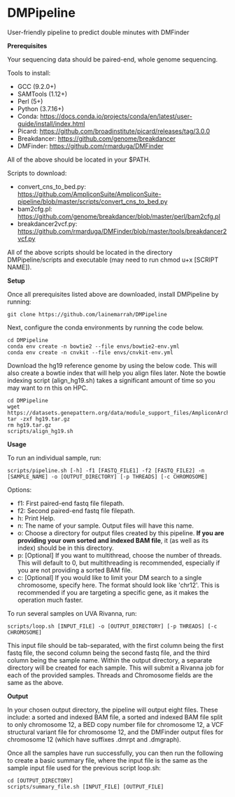 # DMPipeline
User-friendly pipeline to predict double minutes with DMFinder

**Prerequisites**

Your sequencing data should be paired-end, whole genome sequencing.

Tools to install:
* GCC (9.2.0+)
* SAMTools (1.12+)
* Perl (5+)
* Python (3.7.16+)
* Conda: https://docs.conda.io/projects/conda/en/latest/user-guide/install/index.html
* Picard: https://github.com/broadinstitute/picard/releases/tag/3.0.0
* Breakdancer: https://github.com/genome/breakdancer
* DMFinder: https://github.com/rmarduga/DMFinder

All of the above should be located in your $PATH.

Scripts to download:
* convert_cns_to_bed.py: https://github.com/AmpliconSuite/AmpliconSuite-pipeline/blob/master/scripts/convert_cns_to_bed.py
* bam2cfg.pl: https://github.com/genome/breakdancer/blob/master/perl/bam2cfg.pl
* breakdancer2vcf.py: https://github.com/rmarduga/DMFinder/blob/master/tools/breakdancer2vcf.py

All of the above scripts should be located in the directory DMPipeline/scripts and executable (may need to run chmod u+x [SCRIPT NAME]).

**Setup**

Once all prerequisites listed above are downloaded, install DMPipeline by running:
```
git clone https://github.com/lainemarrah/DMPipeline
```

Next, configure the conda environments by running the code below. 
```
cd DMPipeline
conda env create -n bowtie2 --file envs/bowtie2-env.yml
conda env create -n cnvkit --file envs/cnvkit-env.yml
```

Download the hg19 reference genome by using the below code. This will also create a bowtie index that will help you align files later. Note the bowtie indexing script (align_hg19.sh) takes a significant amount of time so you may want to rn this on HPC.
```
cd DMPipeline
wget https://datasets.genepattern.org/data/module_support_files/AmpliconArchitect/hg19.tar.gz
tar -zxf hg19.tar.gz
rm hg19.tar.gz
scripts/align_hg19.sh
```

**Usage**

To run an individual sample, run: 
```
scripts/pipeline.sh [-h] -f1 [FASTQ_FILE1] -f2 [FASTQ_FILE2] -n [SAMPLE_NAME] -o [OUTPUT_DIRECTORY] [-p THREADS] [-c CHROMOSOME]
```
Options:
* f1:	First paired-end fastq file filepath.
* f2:	Second paired-end fastq file filepath.
* h:     Print Help.
* n:     The name of your sample. Output files will have this name.
* o:     Choose a directory for output files created by this pipeline. **If you are providing your own sorted and indexed BAM file**, it (as well as its index) should be in this directory.
* p:     [Optional] If you want to multithread, choose the number of threads. This will default to 0, but multithreading is recommended, especially if you are not providing a sorted BAM file.
* c:     [Optional] If you would like to limit your DM search to a single chromosome, specify here. The format should look like 'chr12'. This is recommended if you are targeting a specific gene, as it makes the operation much faster.


To run several samples on UVA Rivanna, run:
```
scripts/loop.sh [INPUT_FILE] -o [OUTPUT_DIRECTORY] [-p THREADS] [-c CHROMOSOME]
```
This input file should be tab-separated, with the first column being the first fastq file, the second column being the second fastq file, and the third column being the sample name. Within the output directory, a separate directory will be created for each sample. This will submit a Rivanna job for each of the provided samples. Threads and Chromosome fields are the same as the above.

**Output**

In your chosen output directory, the pipeline will output eight files. These include: a sorted and indexed BAM file, a sorted and indexed BAM file split to only chromosome 12, a BED copy number file for chromosome 12, a VCF structural variant file for chromosome 12, and the DMFinder output files for chromosome 12 (which have suffixes .dmrpt and .dmgraph). 

Once all the samples have run successfully, you can then run the following to create a basic summary file, where the input file is the same as the sample input file used for the previous script loop.sh:
```
cd [OUTPUT_DIRECTORY]
scripts/summary_file.sh [INPUT_FILE] [OUTPUT_FILE]
```
